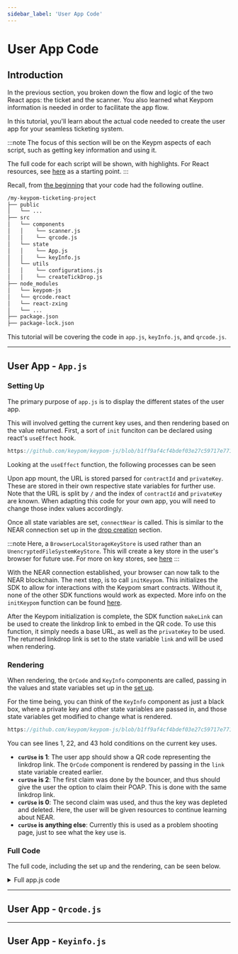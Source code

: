 ```yaml
---
sidebar_label: 'User App Code'
---
```

# User App Code

## Introduction
In the previous section, you broken down the flow and logic of the two React apps: the ticket and the scanner. You also learned what Keypom information is needed in order to facilitate the app flow. 

In this tutorial, you'll learn about the actual code needed to create the user app for your seamless ticketing system.

:::note
The focus of this section will be on the Keypm aspects of each script, such as getting key information and using it. 

The full code for each script will be shown, with highlights. For React resources, see [here](https://reactjs.org/docs/hello-world.html) as a starting point.
:::

Recall, from [the beginning](introduction.md) that your code had the following outline.

```bash
/my-keypom-ticketing-project
├── public
│   └── ...
├── src
│   └── components
│   │    └── scanner.js
│   │    └── qrcode.js
│   └── state
│   │    └── App.js
│   │    └── keyInfo.js
│   └── utils
│   │    └── configurations.js
│   │    └── createTickDrop.js
├── node_modules
│   └── keypom-js
│   └── qrcode.react
│   └── react-zxing
│   └── ...
├── package.json
├── package-lock.json
```

This tutorial will be covering the code in `app.js`, `keyInfo.js`, and `qrcode.js`.

---

## User App - `App.js`
### Setting Up
The primary purpose of `app.js` is to display the different states of the user app. 

This will involved getting the current key uses, and then rendering based on the value returned. First, a sort of `init` funciton can be declared using react's `useEffect` hook.

```jsx reference
https://github.com/keypom/keypom-js/blob/b1ff9af4cf4bdef03e27c59717e771864ea412c3/docs-advanced-tutorials/ticketing/src/state/App.js#L16-L59
```
Looking at the `useEffect` function, the following processes can be seen

Upon app mount, the URL is stored parsed for `contractId` and `privateKey`. These are stored in their own respective state variables for further use. Note that the URL is split by `/` and the index of `contractId` and `privateKey` are known. When adapting this code for your own app, you will need to change those index values accordingly.

Once all state variables are set, `connectNear` is called. This is similar to the NEAR connection set up in the [drop creation](drop.md#getting-started) section. 

:::note 
Here, a `BrowserLocalStorageKeyStore` is used rather than an `UnencryptedFileSystemKeyStore`. This will create a key store in the user's browser for future use. For more on key stores, see [here](https://docs.near.org/tools/near-api-js/quick-reference#key-store)
:::

With the NEAR connection established, your browser can now talk to the NEAR blockchain. The next step, is to call `initKeypom`. This initializes the SDK to allow for interactions with the Keypom smart contracts. Without it, none of the other SDK functions would work as expected. More info on the `initKeypom` function can be found [here](../../../keypom-sdk/modules#initkeypom).

After the Keypom initialization is complete, the SDK function `makeLink` can be used to create the linkdrop link to embed in the QR code. To use this function, it simply needs a base URL, as well as the `privateKey` to be used. The returned linkdrop link is set to the state variable `link` and will be used when rendering.

### Rendering

When rendering, the `QrCode` and `KeyInfo` components are called, passing in the values and state variables set up in the [set up](ticket-code.md#setting-up). 

For the time being, you can think of the `KeyInfo` component as just a black box, where a private key and other state variables are passed in, and those state variables get modified to change what is rendered. 

```jsx reference showLineNumbers
https://github.com/keypom/keypom-js/blob/b1ff9af4cf4bdef03e27c59717e771864ea412c3/docs-advanced-tutorials/ticketing/src/state/App.js#L69-L136
```

You can see lines 1, 22, and 43 hold conditions on the current key uses.
* **`curUse` is 1**: The user app should show a QR code representing the linkdrop link. The `QrCode` component is rendered by passing in the `link` state variable created earlier. 
* **`curUse` is 2**: The first claim was done by the bouncer, and thus should give the user the option to claim their POAP. This is done with the same linkdrop link. 
* **`curUse` is 0**: The second claim was used, and thus the key was depleted and deleted. Here, the user will be given resources to continue learning about NEAR. 
* **`curUse` is anything else**: Currently this is used as a problem shooting page, just to see what the key use is.

### Full Code
The full code, including the set up and the rendering, can be seen below.
<details>
<summary>Full app.js code</summary>
<p>

``` jsx reference
https://github.com/keypom/keypom-js/blob/b1ff9af4cf4bdef03e27c59717e771864ea412c3/docs-advanced-tutorials/ticketing/src/state/App.js#L1-L141
```

</p>
</details>






--- 

## User App - `Qrcode.js`

--- 

## User App - `Keyinfo.js`


